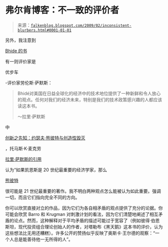 <!--yml

类别：未分类

日期：2024 年 05 月 12 日 22:20:09

-->

# 弗尔肯博客：不一致的评价者

> 来源：[`falkenblog.blogspot.com/2009/02/inconsistent-blurbers.html#0001-01-01`](http://falkenblog.blogspot.com/2009/02/inconsistent-blurbers.html#0001-01-01)

另外，我注意到

[Bhide 的书](http://falkenblog.blogspot.com/2009/02/bhides-entrepreneurs.html)

有一则评价家是

优步车

-评价家劳伦斯·萨默斯：

> Bhidé对美国在日益全球化的经济中的技术地位提供了一种新鲜和令人放心的观点。任何对我们的经济未来，特别是我们的技术政策感兴趣的人都应该读这本书。
> 
> ～拉里·萨默斯

中

[创新之先知：约瑟夫·熊彼特与创造性毁灭](http://www.amazon.com/Prophet-Innovation-Schumpeter-Creative-Destruction/dp/0674025237)

，托马斯·K·麦克劳

[拉里·萨默斯的引用](http://chronicle.com/free/v54/i15/15b00801.htm)

认为“如果凯恩斯是 20 世纪最重要的经济学家，那么

[熊彼特](http://en.wikipedia.org/wiki/Joseph_Schumpeter)

很可能是 21 世纪最重要的著作。我不明白两种观点怎么能被认为如此重要。强调一切，而且它们指向完全不同的方向。

你可以欣赏直接对立的作品，因为它们为各自相矛盾的观点提供了充分的论据。你可能会欣赏 Barro 和 Krugman 对刺激计划的看法，因为它们清楚地阐述了相互矛盾的论点。然而，这种解释对于平均矛盾的描述可能过于宽容了（例如彼得·伯恩斯坦，现代投资组合理论创始人的作者，对塔勒布《黑天鹅》这本书的评价，认为这些想法比无用还糟糕）。许多公开的赞扬似乎反映了奥斯卡·王尔德的观察：“一个人总是能善待他一无所得的人”。
